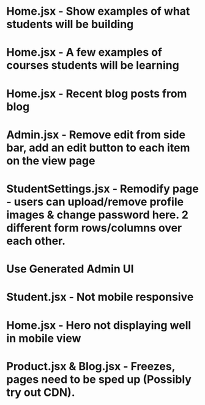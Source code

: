 # Home.jsx - Show examples of what students will be building

# Home.jsx - A few examples of courses students will be learning

# Home.jsx - Recent blog posts from blog

# Admin.jsx - Remove edit from side bar, add an edit button to each item on the view page

# StudentSettings.jsx - Remodify page - users can upload/remove profile images & change password here. 2 different form rows/columns over each other.

# Use Generated Admin UI

# Student.jsx - Not mobile responsive

# Home.jsx - Hero not displaying well in mobile view

# Product.jsx & Blog.jsx - Freezes, pages need to be sped up (Possibly try out CDN).
